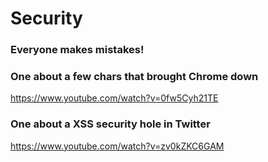 # Security

### Everyone makes mistakes!

<!-- .slide: data-background-image="https://s-media-cache-ak0.pinimg.com/originals/89/fa/06/89fa06b360359633a8d2f3887cd85fe1.jpg" -->

### One about a few chars that brought Chrome down
https://www.youtube.com/watch?v=0fw5Cyh21TE

### One about a XSS security hole in Twitter
https://www.youtube.com/watch?v=zv0kZKC6GAM
